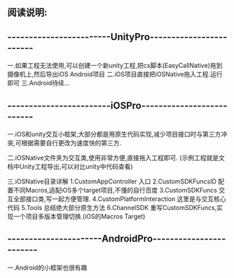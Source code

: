 阅读说明:
--------------------------------------------------------
------------------------UnityPro------------------------
--------------------------------------------------------

一.如果工程无法使用,可以创建一个新unity工程,把cs脚本(EasyCallNative)拖到摄像机上,然后导出iOS Android项目
二.iOS项目直接把iOSNative拖入工程.运行即可
三.Android待续...


------------------------iOSPro--------------------------
--------------------------------------------------------

一.iOS和unity交互小框架,大部分都是用原生代码实现,减少项目接口时与第三方冲突,可根据需要自行更改为速度快的第三方.

二.iOSNative文件夹为交互类,使用非常方便,直接拖入工程即可.
(示例工程就是文档中Unity工程导出,可以对比unity中代码查看)

三.iOSNative目录详解
1.CustomAppController 入口
2.CustomSDKFuncsID 配置不同Macros,适配iOS多个target项目,不懂的自行百度
3.CustomSDKFuncs 交互全部接口类,写一起方便管理.
4.CustomPlatformInteraction 这里是与交互核心代码
5.Tools 总结绝大部分原生方法
6.ChannelSDK 重写CustomSDKFuncs,实现一个项目多版本管理切换.(iOS的Macros Target)



----------------------AndroidPro------------------------
--------------------------------------------------------

一.Android的小框架也很有趣
